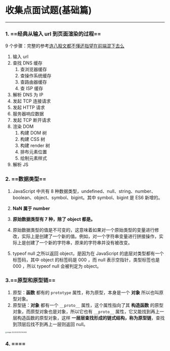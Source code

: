 # 收集点面试题(基础篇)

---

### 1. ==经典从输入 url 到页面渲染的过程==

9 个步骤：完整的参考[连八股文都不懂还指望在前端混下去么](https://juejin.cn/post/7016593221815910408#heading-11)

1. 输入 url
2. 查找 DNS 缓存
    1. 查浏览器缓存
    2. 查操作系统缓存
    3. 查路由器缓存
    4. 查 ISP 缓存
3. 解析 DNS 为 IP
4. 发起 TCP 连接请求
5. 发起 HTTP 请求
6. 服务器响应数据
7. 发起 TCP 断开请求
8. 渲染 DOM
    1. 构建 DOM 树
    2. 构建 CSS 树
    3. 构建 render 树
    4. 排布元素位置
    5. 绘制元素样式
9. 解析 JS

### 2. ==数据类型==

1. JavaScript 中共有 8 种数据类型，undefined、null、string、number、boolean、object、symbol、bigint。其中 symbol、bigint 是 ES6 新增的。

2. **NaN 属于 number**

3. **原始数据类型有 7 种，除了 object 都是。**

4. 原始数据类型的值是不可变的，这意味着如果对一个原始类型的变量进行修改，实际上是创建了一个新的值。例如，对一个字符串变量进行拼接操作，实际上是创建了一个新的字符串，原来的字符串并没有被改变。

5. typeof null 之所以返回 object，是因为在 JavaScript 的底层对类型都有一个标签码，其中 object 的标签码是 000 ，而 null 表示空指针，类型标签也是 000 ，所以 typeof null 会被判定为 object。

### 3.==原型和原型链==

1. 原型：**函数** 都有的 `prototype` 属性，称为原型，本身是一个 **对象** 所以也叫原型对象。
2. 原型链：**对象** 都有一个 `__proto__` 属性，这个属性指向了其 **构造函数** 的原型对象，而原型对象也是对象，所以它也有 `__proto__` 属性，它又能找到再上一层构造函数的原型对象，这样 **一层层查找形成的链式结构，称为原型链**，查找到顶层后找不到再上一层则返回 null。

<img src="S:\daily-practice\笔记\面试题\基础.assets\image-20230303150143408.png" alt="image-20230303150143408" style="zoom: 33%;" />

### 4. ====

